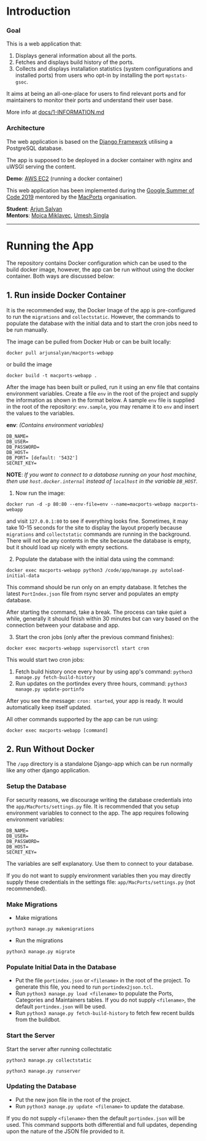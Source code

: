 # Introduction

### Goal

This is a web application that:
 1. Displays general information about all the ports.
 2. Fetches and displays build history of the ports.
 3. Collects and displays installation statistics (system configurations and installed ports) from users who opt-in by
    installing the port `mpstats-gsoc`.
    
It aims at being an all-one-place for users to find relevant ports and for maintainers to monitor their ports and
understand their user base.
 
More info at [docs/1-INFORMATION.md](docs/1-INTRODUCTION.md)

### Architecture

The web application is based on the [Django Framework](http://djangoproject.com) utilising a PostgreSQL database.

The app is supposed to be deployed in a docker container with nginx and uWSGI serving the content.

**Demo**: [AWS EC2](http://ec2-52-34-234-111.us-west-2.compute.amazonaws.com) (running a docker container)
 
This web application has been implemented during the [Google Summer of Code 2019](https://summerofcode.withgoogle.com) 
mentored by the [MacPorts](https://www.macports.org) organisation.

**Student**: [Arjun Salyan](https://github.com/arjunsalyan) <br>
**Mentors**: [Mojca Miklavec](https://github.com/mojca), [Umesh Singla](https://github.com/umeshksingla) <br>

___

# Running the App
The repository contains Docker configuration which can be used to the build docker image, however, the app can be run without using
the docker container. Both ways are discussed below:

## 1. Run inside Docker Container
It is the recommended way, the Docker Image of the app is pre-configured to run the `migrations` and `collectstatic`.
However, the commands to populate the database with the initial data and to start the cron jobs need to be run manually.

The image can be pulled from Docker Hub or can be built locally:

```
docker pull arjunsalyan/macports-webapp
```

or build the image

```
docker build -t macports-webapp .
```

After the image has been built or pulled, run it using an env file that contains environment variables. Create a file
`env` in the root of the project and supply the information as shown in the format below. A sample `env` file is
supplied in the root of the repository: `env.sample`, you may rename it to `env` and insert the values to the variables.

**env**: *(Contains environment variables)*

```
DB_NAME=
DB_USER=
DB_PASSWORD=
DB_HOST=
DB_PORT= [default: '5432']
SECRET_KEY=
```
**NOTE**: *If you want to connect to a database running on your host machine, then use `host.docker.internal` instead of
`localhost` in the variable `DB_HOST`.*

1. Now run the image:

```
docker run -d -p 80:80 --env-file=env --name=macports-webapp macports-webapp
```
and visit `127.0.0.1:80` to see if everything looks fine. Sometimes, it may take 10-15 seconds for the site to display
the layout properly because `migrations` and `collectstatic` commands are running in the background. There will not be any
contents in the site because the database is empty, but it should load up nicely with empty sections.

2. Populate the database with the initial data using the command:

```
docker exec macports-webapp python3 /code/app/manage.py autoload-initial-data
```

This command should be run only on an empty database. It fetches the latest `PortIndex.json` file from rsync server and
populates an empty database.

After starting the command, take a break. The process can take quiet a while, generally it should finish within 30 minutes
but can vary based on the connection between your database and app.

3. Start the cron jobs (only after the previous command finishes):

```
docker exec macports-webapp supervisorctl start cron
```

This would start two cron jobs:
1. Fetch build history once every hour by using app's command: `python3 manage.py fetch-build-history`
2. Run updates on the portindex every three hours, command: `python3 manage.py update-portinfo`

After you see the message: `cron: started`, your app is ready. It would automatically keep itself updated.

All other commands supported by the app can be run using:

```
docker exec macports-webapp [command]
```

## 2. Run Without Docker
The `/app` directory is a standalone Django-app which can be run normally like any other django application.

### Setup the Database
For security reasons, we discourage writing the database credentials into the `app/MacPorts/settings.py` file. It is
recommended that you setup environment variables to connect to the app. The app requires following environment variables:

```
DB_NAME=
DB_USER=
DB_PASSWORD=
DB_HOST=
SECRET_KEY=
```

The variables are self explanatory. Use them to connect to your database.

If you do not want to supply environment variables then you may directly supply these credentials in the settings file:
`app/MacPorts/settings.py` (not recommended).

### Make Migrations
 - Make migrations
 
 ```
 python3 manage.py makemigrations
 
 ```
 - Run the migrations
 
 ```
 python3 manage.py migrate
 ```
 
### Populate Initial Data in the Database
 - Put the file `portindex.json` or `<filename>` in the root of the project. To generate this file, you need to run `portindex2json.tcl`.
 - Run `python3 manage.py load <filename>` to populate the Ports, Categories and Maintainers tables. If you do not supply `<filename>`, the default `portindex.json` will be used.
 - Run `python3 manage.py fetch-build-history` to fetch few recent builds from the buildbot.

### Start the Server
Start the server after running collectstatic

```
python3 manage.py collectstatic
```
```
python3 manage.py runserver
```

### Updating the Database
- Put the new json file in the root of the project.
- Run `python3 manage.py update <filename>` to update the database.

If you do not supply `<filename>` then the default `portindex.json` will be used. This command supports both differential and full updates, depending upon the nature of the JSON file provided to it.
